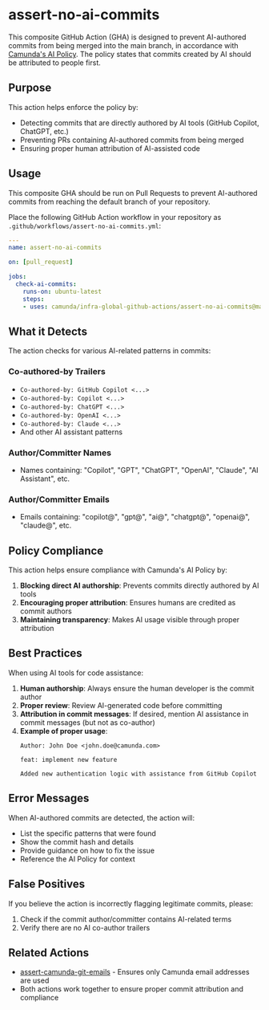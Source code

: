 # assert-no-ai-commits

This composite GitHub Action (GHA) is designed to prevent AI-authored commits from being merged into the main branch, in accordance with [Camunda's AI Policy](https://confluence.camunda.com/spaces/HAN/pages/245401394/Usage+of+Copilot+AI+tools+within+Engineering). The policy states that commits created by AI should be attributed to people first.

## Purpose

This action helps enforce the policy by:
- Detecting commits that are directly authored by AI tools (GitHub Copilot, ChatGPT, etc.)
- Preventing PRs containing AI-authored commits from being merged
- Ensuring proper human attribution of AI-assisted code

## Usage

This composite GHA should be run on Pull Requests to prevent AI-authored commits from reaching the default branch of your repository.

Place the following GitHub Action workflow in your repository as `.github/workflows/assert-no-ai-commits.yml`:

```yaml
---
name: assert-no-ai-commits

on: [pull_request]

jobs:
  check-ai-commits:
    runs-on: ubuntu-latest
    steps:
    - uses: camunda/infra-global-github-actions/assert-no-ai-commits@main
```

## What it Detects

The action checks for various AI-related patterns in commits:

### Co-authored-by Trailers
- `Co-authored-by: GitHub Copilot <...>`
- `Co-authored-by: Copilot <...>`
- `Co-authored-by: ChatGPT <...>`
- `Co-authored-by: OpenAI <...>`
- `Co-authored-by: Claude <...>`
- And other AI assistant patterns

### Author/Committer Names
- Names containing: "Copilot", "GPT", "ChatGPT", "OpenAI", "Claude", "AI Assistant", etc.

### Author/Committer Emails
- Emails containing: "copilot@", "gpt@", "ai@", "chatgpt@", "openai@", "claude@", etc.

## Policy Compliance

This action helps ensure compliance with Camunda's AI Policy by:

1. **Blocking direct AI authorship**: Prevents commits directly authored by AI tools
2. **Encouraging proper attribution**: Ensures humans are credited as commit authors
3. **Maintaining transparency**: Makes AI usage visible through proper attribution

## Best Practices

When using AI tools for code assistance:

1. **Human authorship**: Always ensure the human developer is the commit author
2. **Proper review**: Review AI-generated code before committing
3. **Attribution in commit messages**: If desired, mention AI assistance in commit messages (but not as co-author)
4. **Example of proper usage**:
   ```
   Author: John Doe <john.doe@camunda.com>

   feat: implement new feature

   Added new authentication logic with assistance from GitHub Copilot
   ```

## Error Messages

When AI-authored commits are detected, the action will:
- List the specific patterns that were found
- Show the commit hash and details
- Provide guidance on how to fix the issue
- Reference the AI Policy for context

## False Positives

If you believe the action is incorrectly flagging legitimate commits, please:
1. Check if the commit author/committer contains AI-related terms
2. Verify there are no AI co-author trailers

## Related Actions

- [assert-camunda-git-emails](../assert-camunda-git-emails/README.md) - Ensures only Camunda email addresses are used
- Both actions work together to ensure proper commit attribution and compliance
